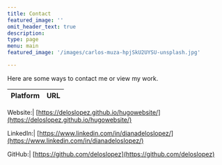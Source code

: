 ```yaml
---
title: Contact
featured_image: ''
omit_header_text: true
description:
type: page
menu: main
featured_image: '/images/carlos-muza-hpjSkU2UYSU-unsplash.jpg'

---
```


Here are some ways to contact me or view my work.

Platform | URL
--- | ---

Website:|	[https://deloslopez.github.io/hugowebsite/](https://deloslopez.github.io/hugowebsite/)

LinkedIn:|	[https://www.linkedin.com/in/dianadeloslopez/](https://www.linkedin.com/in/dianadeloslopez/)

GitHub:|	[https://github.com/deloslopez](https://github.com/deloslopez)
